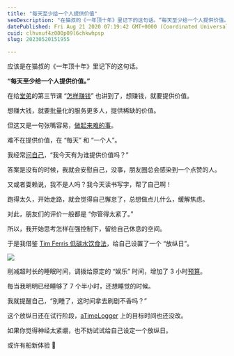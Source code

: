 ```yaml
---
title: "每天至少给一个人提供价值"
seoDescription: "在猫叔的《一年顶十年》里记下的这句话。“每天至少给一个人提供价值。”"
datePublished: Fri Aug 21 2020 07:19:42 GMT+0000 (Coordinated Universal Time)
cuid: clhvnuf4z000p09l6chkwhpsp
slug: 20230520151955

---
```


应该是在猫叔的《一年顶十年》里记下的这句话。

**“每天至少给一个人提供价值。”**

在给[堂弟](http://mp.weixin.qq.com/s?__biz=MzI3MzU5MDA1OQ==&mid=2247486380&idx=1&sn=e9fd886d3cc388e32b14ac2263e96ffc&chksm=eb21b9e8dc5630fe409b93993de8236f262702598a568933d4cae5fb10d86ae22ddf9727b2a8&scene=21#wechat_redirect)的第三节课 “[怎样赚钱](http://mp.weixin.qq.com/s?__biz=MzI3MzU5MDA1OQ==&mid=2247486260&idx=1&sn=7f3b0496d5c526777870d9ef18a259e3&chksm=eb21b970dc5630665052d4d3f40dcc6602d067ce01cd95f3dc09261ee178ee444a5cefb1fbd6&scene=21#wechat_redirect)” 也讲到了，想赚钱，就要提供价值。

想赚大钱，就要批量化的服务更多人，提供稀缺的价值。

但这又是一句张嘴容易，[做起来难的事](http://mp.weixin.qq.com/s?__biz=MzI3MzU5MDA1OQ==&mid=2247485814&idx=1&sn=6e13121db9ae8e2a7a48ffcb4057832c&chksm=eb21bb32dc56322462ba1e47a4dc5f558dad9b854597a554b0bda8c5bcf1b7b55b5dccc8cf36&scene=21#wechat_redirect)。

难不在提供价值，在 “每天” 和 “一个人”。

我经常[问自己](http://mp.weixin.qq.com/s?__biz=MzI3MzU5MDA1OQ==&mid=2247486316&idx=1&sn=5046ad3c4dd25042a08ed4653cf56fc7&chksm=eb21b928dc56303e8a399537e0828fae1375ae1a21a76d6bc522c0ede6d3b48b4c83f69a89f0&scene=21#wechat_redirect)，“我今天有为谁提供价值吗？”

答案是没有的时候，我就会安慰自己，没事，朋友圈总会感染到一个点赞的人。

又或者耍赖说，我不是人吗？我今天读书写字，帮了自己啊！

跑得太久，开始走路，就会觉得自己懈怠了，总想做点儿什么，缓解焦虑。

对此，朋友们的评价一般都是 “你管得太紧了。”

所以，我开始思考怎样在强控制下，留给自己休息的空间。

于是我借鉴 [Tim Ferris 低碳水饮食法](http://mp.weixin.qq.com/s?__biz=MzI3MzU5MDA1OQ==&mid=2247486368&idx=1&sn=20b644078b24b32447dc33e20b73fa16&chksm=eb21b9e4dc5630f2197214ca58b474c98ff909548afb95c8be4cdc9662f8d8d3526eebc61f55&scene=21#wechat_redirect)，给自己设置了一个 “放纵日”。

![](https://cdn.hashnode.com/res/hashnode/image/upload/v1684567144091/1558fb99-adb1-4c4f-8107-9398032e2747.jpeg)

削减超时长的睡眠时间，调拨给原定的 “娱乐” 时间，增加了 3 小时[预算](http://mp.weixin.qq.com/s?__biz=MzI3MzU5MDA1OQ==&mid=2247486125&idx=1&sn=6d22fc2132cb3b12e05d8357f2592311&chksm=eb21b8e9dc5631ff88ff5d15454ae98feeccfe468521f29418806a054e9fc2e407f174937c31&scene=21#wechat_redirect)。

每当我明明已经睡够了 7 个半小时，还想睡觉的时候。

我就提醒自己，“别睡了，这时间拿去刷剧不香吗？”

这个放纵日还在试行阶段，[aTimeLogger](http://mp.weixin.qq.com/s?__biz=MzI3MzU5MDA1OQ==&mid=2247485339&idx=1&sn=fde70ccaeaaa3ccbaf308c1e50f763ef&chksm=eb21b5dfdc563cc9e856cf8e4442c4f53853f5482b3d117a41e7b2d8d9582568830e40cb1cfd&scene=21#wechat_redirect) 上的目标时间也还没改。

如果你觉得神经太紧绷，也不妨试试给自己设定一个放纵日。

或许有船新体验 😬
